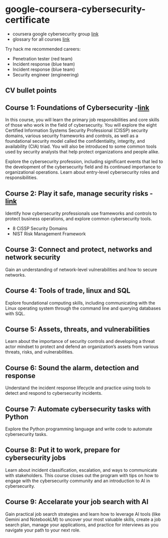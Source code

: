 # google-coursera-cybersecurity-certificate

* coursera google cybersecurity group [link](https://www.coursera.support/s/google-cybersecurity-community)
* glossary for all courses [link](https://docs.google.com/document/d/1Feb8pHRY-blnpaLOohds2esd6IWdCIp-ikG7G_omSj4/template/preview?resourcekey=0-YHcAISkCiqGDq5KwO6yNeQ)

Try hack me recommended careers: 

* Penetration tester (red team)
* Incident response (blue team)
* Incident response (blue team)
* Security engineer (engineering)

## CV bullet points

## Course 1: Foundations of Cybersecurity -[link](https://github.com/hsarfraz/google-coursera-cybersecurity-certificate/tree/main/course%201%3A%20foundations%20of%20cybersecurity)

In this course, you will learn the primary job responsibilities and core skills of those who work in the field of cybersecurity. You will explore the eight Certified Information Systems Security Professional (CISSP) security domains, various security frameworks and controls, as well as a foundational security model called the confidentiality, integrity, and availability (CIA) triad. You will also be introduced to some common tools used by security analysts that help protect organizations and people alike.

Explore the cybersecurity profession, including significant events that led to the development of the cybersecurity field and its continued importance to organizational operations. Learn about entry-level cybersecurity roles and responsibilities.

## Course 2: Play it safe, manage security risks -[link](https://github.com/hsarfraz/google-coursera-cybersecurity-certificate/tree/main/course%202:%20play%20it%20safe,%20manage%20security%20risks)

Identify how cybersecurity professionals use frameworks and controls to protect business operations, and explore common cybersecurity tools.

* 8 CiSSP Security Domains
* NIST Risk Management Framework

## Course 3: Connect and protect, networks and network security

Gain an understanding of network-level vulnerabilities and how to secure networks.

## Course 4: Tools of trade, linux and SQL

Explore foundational computing skills, including communicating with the Linux operating system through the command line and querying databases with SQL.

## Course 5: Assets, threats, and vulnerabilities

Learn about the importance of security controls and developing a threat actor mindset to protect and defend an organization’s assets from various threats, risks, and vulnerabilities.

## Course 6: Sound the alarm, detection and response

Understand the incident response lifecycle and practice using tools to detect and respond to cybersecurity incidents.

## Course 7: Automate cybersecurity tasks with Python

Explore the Python programming language and write code to automate cybersecurity tasks.

## Course 8: Put it to work, prepare for cybersecurity jobs

Learn about incident classification, escalation, and ways to communicate with stakeholders. This course closes out the program with tips on how to engage with the cybersecurity community and an introduction to AI in cybersecurity.

## Course 9: Accelarate your job search with AI

Gain practical job search strategies and learn how to leverage AI tools (like Gemini and NotebookLM) to uncover your most valuable skills, create a job search plan, manage your applications, and practice for interviews as you navigate your path to your next role.

